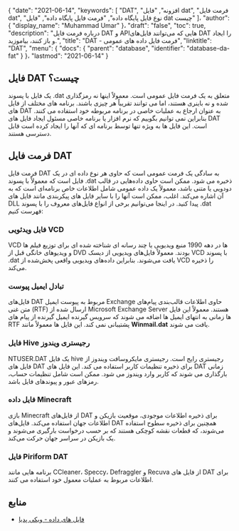 {
  "date": "2021-06-14",
  "keywords": [
"DAT",
"افزونه",
"فایل dat",
"فرمت فایل dat",
"نوع فایل پایگاه داده",
"فرمت فایل پایگاه داده",
"فایل dat چیست"
]،
  "author": {
    "display_name": "Muhammad Umar"
}،
  "draft": "false",
  "toc": true,
  "description": "درباره فرمت فایل DAT و APIهایی که می‌توانند فایل‌های DAT را ایجاد و باز کنند، بیاموزید.",
  "title": "DAT - فرمت فایل داده های عمومی",
  "linktitle": "DAT",
  "menu": {
    "docs": {
      "parent": "database",
      "identifier": "database-da-fat"
}
}،
  "lastmod": "2021-06-14"
}

## فایل DAT چیست؟
یک فایل با پسوند .dat متعلق به یک فرمت فایل عمومی است. معمولاً اینها نه رمزگذاری شده و نه باینری هستند، اما می توانند تقریباً هر چیزی باشند. برنامه های مختلف از فایل های DAT به عنوان ارجاع به عملیات خاصی در برنامه مربوطه خود استفاده می کنند. بنابراین نمی توانیم بگوییم که نرم افزار یا برنامه خاصی مسئول ایجاد فایل های DAT است. این فایل ها به ویژه تنها توسط برنامه ای که آنها را ایجاد کرده است قابل دسترسی هستند.


## فرمت فایل DAT
فرمت فایل DAT به سادگی یک فرمت عمومی است که حاوی هر نوع داده ای در یک فایل است که معمولاً با پسوند .dat ذخیره می شود. ممکن است حاوی داده‌هایی در قالب دودویی یا متنی باشد، معمولاً یک داده عمومی شامل اطلاعات خاص برنامه‌ای است که به آن اشاره می‌کند. اغلب، ممکن است آنها را با سایر فایل های پیکربندی مانند فایل های DLL پیدا کنید. در اینجا می‌توانیم برخی از انواع فایل‌های معروف را با پسوند .dat فهرست کنیم:

### فایل ویدئویی VCD
VCD ها در دهه 1990 منبع ویدیویی یا چند رسانه ای شناخته شده ای برای توزیع فیلم ها و ویدیوهای خانگی قبل از DVD بودند. معمولاً فایل‌های ویدیویی از دیسک VCD با پسوند .dat یافت می‌شوند. بنابراین داده‌های ویدیویی واقعی پخش‌شده از VCD را ذخیره می‌کند.
### تبادل ایمیل پیوست
فایل‌های DAT مربوط به پیوست ایمیل Exchange حاوی اطلاعات قالب‌بندی پیام‌های متن غنی (RTF) ارسال شده از Microsoft Exchange Server هستند. معمولاً این فایل ها زمانی به انتهای ایمیل ها اضافه می شوند که سرویس گیرنده ایمیل گیرنده از پیام های RTF پشتیبانی نمی کند. این فایل ها معمولاً مانند **Winmail.dat** یافت می شوند.
### فایل Hive رجیستری ویندوز
NTUSER.DAT یک فایل hive رجیستری رایج است. رجیستری مایکروسافت ویندوز از فایل های DAT برای ذخیره تنظیمات کاربر استفاده می کند. این فایل های DAT زمانی بارگذاری می شوند که کاربر وارد ویندوز می شود. ممکن است شامل تنظیمات حساب، رمزهای عبور و پیوندهای فایل باشد.
### فایل داده Minecraft
بازی Minecraft از فایل‌های DAT برای ذخیره اطلاعات موجودی، موقعیت بازیکن و اطلاعات جهان استفاده می‌کند. فایل‌های DAT همچنین برای ذخیره سطوح استفاده می‌شوند، که قطعات نقشه کوچکی هستند که بر حسب درخواست بارگیری می‌شوند و یک بازیکن در سراسر جهان حرکت می‌کند.
### فایل Piriform DAT
برنامه هایی مانند CCleaner، Speccy، Defraggler و Recuva از فایل های DAT برای اطلاعات مربوط به عملیات معمول خود استفاده می کنند.




## منابع ##

* [فایل های داده - ویکی پدیا](https://en.wikipedia.org/wiki/Data_file)


